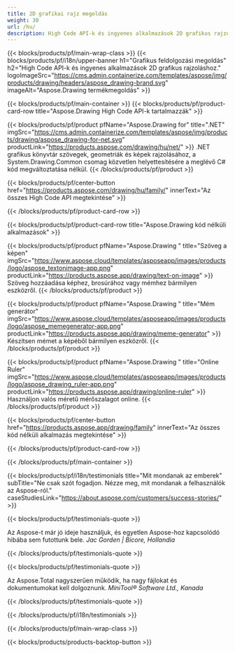 ```yaml
---
title: 2D grafikai rajz megoldás 
weight: 30
url: /hu/
description: High Code API-k és ingyenes alkalmazások 2D grafikus rajzoláshoz. Képes szöveget, vonalakat, görbéket és ábrákat rajzolni, valamint képeket különböző formátumokba konvertálni.
---
```


{{< blocks/products/pf/main-wrap-class >}}
{{< blocks/products/pf/i18n/upper-banner h1="Grafikus feldolgozási megoldás" h2="High Code API-k és ingyenes alkalmazások 2D grafikus rajzoláshoz." logoImageSrc="https://cms.admin.containerize.com/templates/aspose/img/products/drawing/headers/aspose_drawing-brand.svg" imageAlt="Aspose.Drawing termékmegoldás" >}}

{{< blocks/products/pf/main-container >}}
{{< blocks/products/pf/product-card-row title="Aspose.Drawing High Code API-k tartalmazzák" >}}

{{< blocks/products/pf/product pfName="Aspose.Drawing for" title=".NET" imgSrc="https://cms.admin.containerize.com/templates/aspose/img/products/drawing/aspose_drawing-for-net.svg" productLink="https://products.aspose.com/drawing/hu/net/" >}}
.NET grafikus könyvtár szövegek, geometriák és képek rajzolásához, a System.Drawing.Common csomag közvetlen helyettesítésére a meglévő C# kód megváltoztatása nélkül.
{{< /blocks/products/pf/product >}}

{{< blocks/products/pf/center-button href="https://products.aspose.com/drawing/hu/family/" innerText="Az összes High Code API megtekintése" >}}

{{< /blocks/products/pf/product-card-row >}}

{{< blocks/products/pf/product-card-row title="Aspose.Drawing kód nélküli alkalmazások" >}}

{{< blocks/products/pf/product pfName="Aspose.Drawing " title="Szöveg a képen" imgSrc="https://www.aspose.cloud/templates/asposeapp/images/products/logo/aspose_textonimage-app.png" productLink="https://products.aspose.app/drawing/text-on-image" >}}
Szöveg hozzáadása képhez, brosúrához vagy mémhez bármilyen eszközről.
{{< /blocks/products/pf/product >}}

{{< blocks/products/pf/product pfName="Aspose.Drawing " title="Mém generátor" imgSrc="https://www.aspose.cloud/templates/asposeapp/images/products/logo/aspose_memegenerator-app.png" productLink="https://products.aspose.app/drawing/meme-generator" >}}
Készítsen mémet a képéből bármilyen eszközről.
{{< /blocks/products/pf/product >}}

{{< blocks/products/pf/product pfName="Aspose.Drawing " title="Online Ruler" imgSrc="https://www.aspose.cloud/templates/asposeapp/images/products/logo/aspose_drawing_ruler-app.png" productLink="https://products.aspose.app/drawing/online-ruler" >}}
Használjon valós méretű mérőszalagot online.
{{< /blocks/products/pf/product >}}

{{< blocks/products/pf/center-button href="https://products.aspose.app/drawing/family" innerText="Az összes kód nélküli alkalmazás megtekintése" >}}

{{< /blocks/products/pf/product-card-row >}}

{{< /blocks/products/pf/main-container >}}

{{< blocks/products/pf/i18n/testimonials title="Mit mondanak az emberek" subTitle="Ne csak szót fogadjon. Nézze meg, mit mondanak a felhasználók az Aspose-ról." caseStudiesLink="https://about.aspose.com/customers/success-stories/" >}}

{{< blocks/products/pf/testimonials-quote >}}
<p class="first">
 Az Aspose-t már jó ideje használjuk, és egyetlen Aspose-hoz kapcsolódó hibába sem futottunk bele.
 <em>
  Jac Gorden | Bicore, Hollandia
 </em>
</p>

{{< /blocks/products/pf/testimonials-quote >}}

{{< blocks/products/pf/testimonials-quote >}}
<p class="second">
 Az Aspose.Total nagyszerűen működik, ha nagy fájlokat és dokumentumokat kell dolgoznunk.
 <em>
  MiniTool® Software Ltd., Kanada
 </em>
</p>

{{< /blocks/products/pf/testimonials-quote >}}

{{< /blocks/products/pf/i18n/testimonials >}}

{{< /blocks/products/pf/main-wrap-class >}}

{{< blocks/products/products-backtop-button >}}
